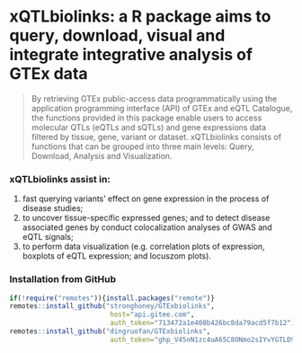 # xQTLbiolinks: a R package aims to query, download, visual and integrate integrative analysis of GTEx data

> By retrieving GTEx public-access data programmatically using the application programming interface (API) of GTEx and eQTL Catalogue, the functions provided in this package enable users to access molecular QTLs (eQTLs and sQTLs) and gene expressions data filtered by tissue, gene, variant or dataset. xQTLbiolinks consists of functions that can be grouped into three main levels: Query, Download, Analysis and Visualization.

### xQTLbiolinks assist in:

1.  fast querying variants’ effect on gene expression in the process of disease studies;
2.  to uncover tissue-specific expressed genes; and to detect disease associated genes by conduct colocalization analyses of GWAS and eQTL signals;
3.  to perform data visualization (e.g. correlation plots of expression, boxplots of eQTL expression; and locuszom plots).

### Installation from GitHub

``` r
if(!require("remotes")){install.packages("remote")}
remotes::install_github("stronghoney/GTExbiolinks", 
                         host="api.gitee.com", 
                         auth_token="713472a1e408b426bc8da79acd5f7b12")
remotes::install_github("dingruofan/GTExbiolinks", 
                         auth_token="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")
```
